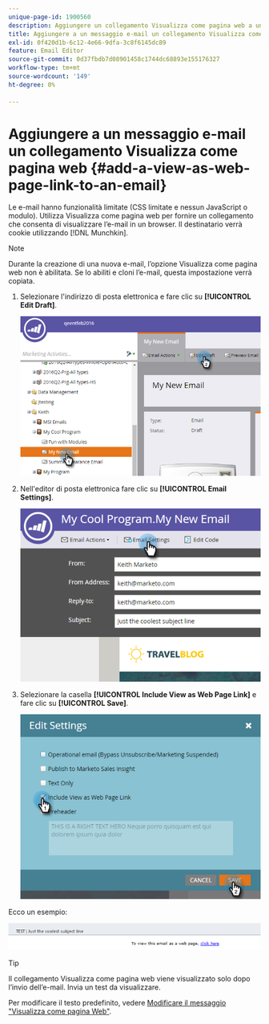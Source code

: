 ```yaml
---
unique-page-id: 1900560
description: Aggiungere un collegamento Visualizza come pagina web a un messaggio e-mail - Documenti Marketo - Documentazione del prodotto
title: Aggiungere a un messaggio e-mail un collegamento Visualizza come pagina web
exl-id: 0f420d1b-6c12-4e66-9dfa-3c8f6145dc89
feature: Email Editor
source-git-commit: 0d37fbdb7d08901458c1744dc68893e155176327
workflow-type: tm+mt
source-wordcount: '149'
ht-degree: 0%

---
```


# Aggiungere a un messaggio e-mail un collegamento Visualizza come pagina web {#add-a-view-as-web-page-link-to-an-email}

Le e-mail hanno funzionalità limitate (CSS limitate e nessun JavaScript o modulo). Utilizza Visualizza come pagina web per fornire un collegamento che consenta di visualizzare l’e-mail in un browser. Il destinatario verrà cookie utilizzando [!DNL Munchkin].

>[!NOTE]
>
>Durante la creazione di una nuova e-mail, l’opzione Visualizza come pagina web non è abilitata. Se lo abiliti e cloni l’e-mail, questa impostazione verrà copiata.

1. Selezionare l&#39;indirizzo di posta elettronica e fare clic su **[!UICONTROL Edit Draft]**.

   ![](assets/one-5.png)

1. Nell&#39;editor di posta elettronica fare clic su **[!UICONTROL Email Settings]**.

   ![](assets/two-5.png)

1. Selezionare la casella **[!UICONTROL Include View as Web Page Link]** e fare clic su **[!UICONTROL Save]**.

   ![](assets/three-4.png)

Ecco un esempio:

![](assets/four-3.png)

>[!TIP]
>
>Il collegamento Visualizza come pagina web viene visualizzato solo dopo l’invio dell’e-mail. Invia un test da visualizzare.

Per modificare il testo predefinito, vedere [Modificare il messaggio &quot;Visualizza come pagina Web&quot;](/help/marketo/product-docs/administration/email-setup/edit-the-view-as-web-page-message.md).

